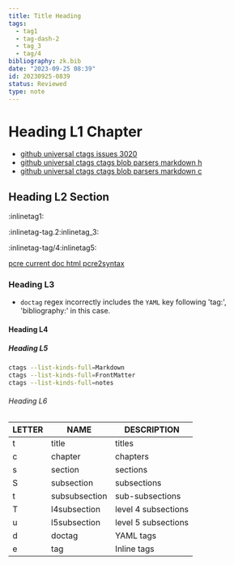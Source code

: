 ```yaml
---
title: Title Heading
tags:
  - tag1
  - tag-dash-2
  - tag_3
  - tag/4
bibliography: zk.bib
date: "2023-09-25 08:39"
id: 20230925-0839
status: Reviewed
type: note
---
```


# Heading L1 Chapter

- [github universal ctags issues 3020](https://github.com/universal-ctags/ctags/issues/3020#issuecomment-839284103)
- [github universal ctags ctags blob parsers markdown h](https://github.com/universal-ctags/ctags/blob/8904e850e9623abcff91ee057b64ab72cd3f8e6f/parsers/markdown.h)
- [github universal ctags ctags blob parsers markdown c](https://github.com/universal-ctags/ctags/blob/8904e850e9623abcff91ee057b64ab72cd3f8e6f/parsers/markdown.c)

## Heading L2 Section

:inlinetag1:

:inlinetag-tag.2:inlinetag_3:

:inlinetag-tag/4:inlinetag5:

[pcre current doc html pcre2syntax](https://www.pcre.org/current/doc/html/pcre2syntax.html)

### Heading L3

- `doctag` regex incorrectly includes the `YAML` key following 'tag:',
  'bibliography:' in this case.

#### Heading L4

##### Heading L5

```bash
ctags --list-kinds-full=Markdown
ctags --list-kinds-full=FrontMatter
ctags --list-kinds-full=notes
```

###### Heading L6

| LETTER | NAME          | DESCRIPTION         |
| ------ | ------------- | ------------------- |
| t      | title         | titles              |
| c      | chapter       | chapters            |
| s      | section       | sections            |
| S      | subsection    | subsections         |
| t      | subsubsection | sub-subsections     |
| T      | l4subsection  | level 4 subsections |
| u      | l5subsection  | level 5 subsections |
| d      | doctag        | YAML tags           |
| e      | tag           | Inline tags         |
